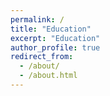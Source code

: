 ```yaml
---
permalink: /
title: "Education"
excerpt: "Education"
author_profile: true
redirect_from: 
  - /about/
  - /about.html
---
```

